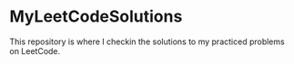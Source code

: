 # MyLeetCodeSolutions

This repository is where I checkin the solutions to my practiced problems on LeetCode.